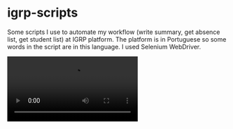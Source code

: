 # igrp-scripts

Some scripts I use to automate my workflow (write summary, get absence list, get student list) at IGRP platform.
The platform is in Portuguese so some words in the script are in this language.
I used Selenium WebDriver.

![](img/summary.mkv)
